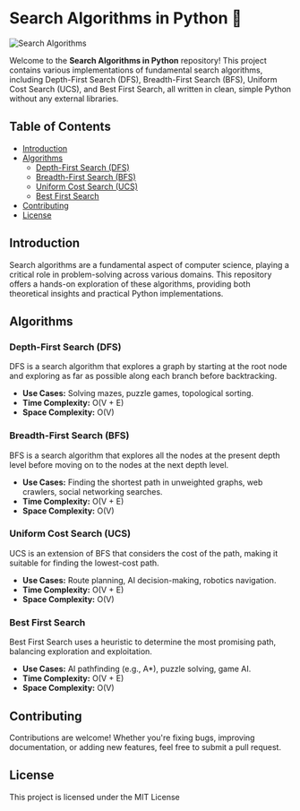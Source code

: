 # Search Algorithms in Python 🌟

![Search Algorithms](https://github.com/user-attachments/assets/e6628244-1103-4281-93cc-a1da067a4e3f)

Welcome to the **Search Algorithms in Python** repository! This project contains various implementations of fundamental search algorithms, including Depth-First Search (DFS), Breadth-First Search (BFS), Uniform Cost Search (UCS), and Best First Search, all written in clean, simple Python without any external libraries.

## Table of Contents

- [Introduction](#introduction)
- [Algorithms](#algorithms)
  - [Depth-First Search (DFS)](#depth-first-search-dfs)
  - [Breadth-First Search (BFS)](#breadth-first-search-bfs)
  - [Uniform Cost Search (UCS)](#uniform-cost-search-ucs)
  - [Best First Search](#best-first-search)
- [Contributing](#contributing)
- [License](#license)


## Introduction

Search algorithms are a fundamental aspect of computer science, playing a critical role in problem-solving across various domains. This repository offers a hands-on exploration of these algorithms, providing both theoretical insights and practical Python implementations.


## Algorithms



### Depth-First Search (DFS)

DFS is a search algorithm that explores a graph by starting at the root node and exploring as far as possible along each branch before backtracking.

- **Use Cases:** Solving mazes, puzzle games, topological sorting.
- **Time Complexity:** O(V + E)
- **Space Complexity:** O(V)

### Breadth-First Search (BFS)

BFS is a search algorithm that explores all the nodes at the present depth level before moving on to the nodes at the next depth level.

- **Use Cases:** Finding the shortest path in unweighted graphs, web crawlers, social networking searches.
- **Time Complexity:** O(V + E)
- **Space Complexity:** O(V)

### Uniform Cost Search (UCS)

UCS is an extension of BFS that considers the cost of the path, making it suitable for finding the lowest-cost path.

- **Use Cases:** Route planning, AI decision-making, robotics navigation.
- **Time Complexity:** O(V + E)
- **Space Complexity:** O(V)

### Best First Search

Best First Search uses a heuristic to determine the most promising path, balancing exploration and exploitation.

- **Use Cases:** AI pathfinding (e.g., A*), puzzle solving, game AI.
- **Time Complexity:** O(V + E)
- **Space Complexity:** O(V)

## Contributing
Contributions are welcome! Whether you're fixing bugs, improving documentation, or adding new features, feel free to submit a pull request.


## License
This project is licensed under the MIT License

